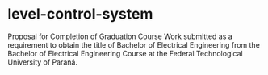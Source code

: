 # level-control-system
Proposal for Completion of Graduation Course Work submitted as a requirement to obtain the title of Bachelor of Electrical Engineering from the Bachelor of Electrical Engineering Course at the Federal Technological University of Paraná.
